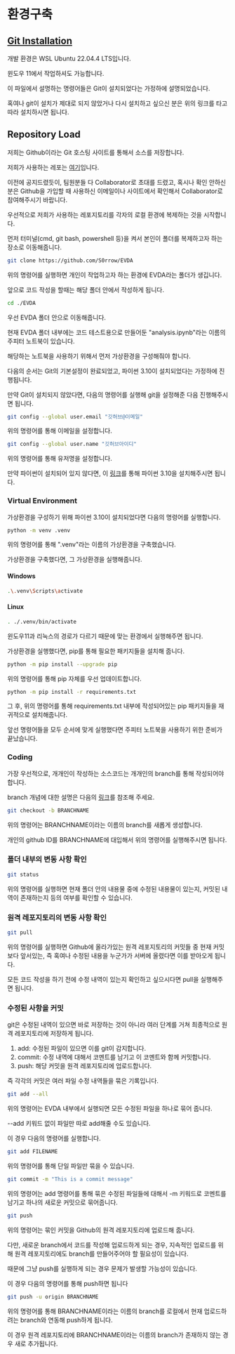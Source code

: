 # 환경구축
## [Git Installation](https://git-scm.com/book/en/v2/Getting-Started-Installing-Git)
개발 환경은 WSL Ubuntu 22.04.4 LTS입니다.

윈도우 11에서 작업하셔도 가능합니다.

이 파일에서 설명하는 명령어들은 Git이 설치되었다는 가정하에 설명되었습니다.

혹여나 git이 설치가 제대로 되지 않았거나 다시 설치하고 싶으신 분은 위의 링크를 타고 따라 설치하시면 됩니다.

## Repository Load
저희는 Github이라는 Git 호스팅 사이트를 통해서 소스를 저장합니다.

저희가 사용하는 레포는 [여기](https://github.com/S0rrow/EVDA)입니다.

이전에 공지드렸듯이, 팀원분들 다 Collaborator로 초대를 드렸고, 혹시나 확인 안하신 분은 Github을 가입할 때 사용하신 이메일이나 사이트에서 확인해서 Collaborator로 참여해주시기 바랍니다.

우선적으로 저희가 사용하는 레포지토리를 각자의 로컬 환경에 복제하는 것을 시작합니다.

먼저 터미널(cmd,  git bash,  powershell 등)을 켜서 본인이 폴더를 복제하고자 하는 장소로 이동해줍니다.

```bash
git clone https://github.com/S0rrow/EVDA
```
위의 명령어를 실행하면 개인이 작업하고자 하는 환경에 EVDA라는 폴더가 생깁니다.

앞으로 코드 작성을 할때는 해당 폴더 안에서 작성하게 됩니다.

```bash
cd ./EVDA
```
우선 EVDA 폴더 안으로 이동해줍니다.

현재 EVDA 폴더 내부에는 코드 테스트용으로 만들어둔 "analysis.ipynb"라는 이름의 주피터 노트북이 있습니다.

해당하는 노트북을 사용하기 위해서 먼저 가상환경을 구성해줘야 합니다.

다음의 순서는 Git의 기본설정이 완료되었고, 파이썬 3.10이 설치되었다는 가정하에 진행됩니다.

만약 Git이 설치되지 않았다면, 다음의 명령어를 실행해 git을 설정해준 다음 진행해주시면 됩니다.

```bash
git config --global user.email "깃허브@이메일"
```
위의 명령어를 통해 이메일을 설정합니다.

```bash
git config --global user.name "깃허브아이디"
```
위의 명령어를 통해 유저명을 설정합니다.

만약 파이썬이 설치되어 있지 않다면,  이 [링크](https://www.python.org/ftp/python/3.10.0/python-3.10.0-amd64.exe)를 통해 파이썬 3.10을 설치해주시면 됩니다.

### Virtual Environment
가상환경을 구성하기 위해 파이썬 3.10이 설치되었다면 다음의 명령어를 실행합니다.

```bash
python -m venv .venv
```
위의 명령어를 통해 ".venv"라는 이름의 가상환경을 구축했습니다.

가상환경을 구축했다면, 그 가상환경을 실행해줍니다.

#### Windows
```bash
.\.venv\Scripts\activate
```

#### Linux
```bash
. ./.venv/bin/activate
```
윈도우11과 리눅스의 경로가 다르기 때문에 맞는 환경에서 실행해주면 됩니다.

가상환경을 실행했다면, pip를 통해 필요한 패키지들을 설치해 줍니다.

```bash
python -m pip install --upgrade pip
```
위의 명령어를 통해 pip 자체를 우선 업데이트합니다.

```bash
python -m pip install -r requirements.txt
```
그 후,  위의 명령어를 통해 requirements.txt 내부에 작성되어있는 pip 패키지들을 재귀적으로 설치해줍니다.

앞선 명령어들을 모두 순서에 맞게 실행했다면 주피터 노트북을 사용하기 위한 준비가 끝났습니다.

### Coding
가장 우선적으로, 개개인이 작성하는 소스코드는 개개인의 branch를 통해 작성되어야 합니다.

branch 개념에 대한 설명은 다음의 [링크](https://nulab.com/ko/learn/software-development/git-tutorial/git-collaboration/branches/what-is-a-git-branch/#:~:text=Git%20%EB%B8%8C%EB%9E%9C%EC%B9%98%EB%8A%94%20%EB%B3%B8%EC%A7%88%EC%A0%81%EC%9C%BC%EB%A1%9C,%EB%A1%9C%20%EB%B3%91%ED%95%A9%ED%95%A0%20%EC%88%98%20%EC%9E%88%EC%8A%B5%EB%8B%88%EB%8B%A4.)를 참조해 주세요.

```bash
git checkout -b BRANCHNAME
```
위의 명령어는 BRANCHNAME이라는 이름의 branch를 새롭게 생성합니다.

개인의 github ID를 BRANCHNAME에 대입해서 위의 명령어를 실행해주시면 됩니다.


### 폴더 내부의 변동 사항 확인
```bash
git status
```
위의 명령어를 실행하면 현재 폴더 안의 내용물 중에 수정된 내용물이 있는지, 커밋된 내역이 존재하는지 등의 여부를 확인할 수 있습니다.

### 원격 레포지토리의 변동 사항 확인
```bash
git pull
```
위의 명령어를 실행하면 Github에 올라가있는 원격 레포지토리의 커밋들 중 현재 커밋보다 앞서있는, 즉 혹여나 수정된 내용을 누군가가 서버에 올렸다면 이를 받아오게 됩니다.

모든 코드 작성을 하기 전에 수정 내역이 있는지 확인하고 싶으시다면 pull을 실행해주면 됩니다.

### 수정된 사항을 커밋
git은 수정된 내역이 있으면 바로 저장하는 것이 아니라 여러 단계를 거쳐 최종적으로 원격 레포지토리에 저장하게 됩니다.
1. add: 수정된 파일이 있으면 이를 git이 감지합니다.
2. commit: 수정 내역에 대해서 코멘트를 남기고 이 코멘트와 함께 커밋합니다.
3. push: 해당 커밋을 원격 레포지토리에 업로드합니다.

즉 각각의 커밋은 여러 파일 수정 내역들을 묶은 기록입니다.

```bash
git add --all
```
위의 명령어는 EVDA 내부에서 실행되면 모든 수정된 파일을 하나로 묶어 줍니다.

--add 키워드 없이 파일만 따로 add해줄 수도 있습니다.

이 경우 다음의 명령어를 실행합니다.

```bash
git add FILENAME
```
위의 명령어를 통해 단일 파일만 묶을 수 있습니다.


```bash
git commit -m "This is a commit message"
```
위의 명령어는 add 명령어를 통해 묶은 수정된 파일들에 대해서 -m 키워드로 코멘트를 남기고 하나의 새로운 커밋으로 묶어줍니다.

```bash
git push
```
위의 명령어는 묶인 커밋을 Github의 원격 레포지토리에 업로드해 줍니다.

다만, 새로운 branch에서 코드를 작성해 업로드하게 되는 경우,  지속적인 업로드를 위해 원격 레포지토리에도 branch를 만들어주어야 할 필요성이 있습니다.

때문에 그냥 push를 실행하게 되는 경우 문제가 발생할 가능성이 있습니다.

이 경우 다음의 명령어를 통해 push하면 됩니다

```bash
git push -u origin BRANCHNAME
```

위의 명령어를 통해 BRANCHNAME이라는 이름의 branch를 로컬에서 현재 업로드하려는 branch와 연동해 push하게 됩니다.

이 경우 원격 레포지토리에 BRANCHNAME이라는 이름의 branch가 존재하지 않는 경우 새로 추가됩니다.